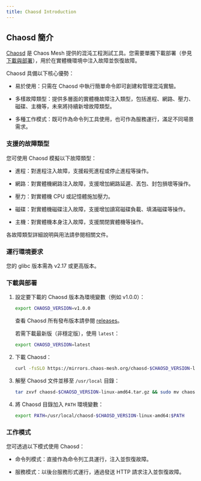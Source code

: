 ```yaml
---
title: Chaosd Introduction
---
```


## Chaosd 簡介

[Chaosd](https://github.com/chaos-mesh/chaosd) 是 Chaos Mesh 提供的混沌工程測試工具。您需要單獨下載部署（參見[下載與部署](#download-and-deploy)），用於在實體機環境中注入故障並恢復故障。

Chaosd 具備以下核心優勢：

- 易於使用：只需在 Chaosd 中執行簡單命令即可創建和管理混沌實驗。

- 多樣故障類型：提供多層面的實體機故障注入類型，包括進程、網路、壓力、磁碟、主機等，未來將持續新增故障類型。

- 多種工作模式：既可作為命令列工具使用，也可作為服務運行，滿足不同場景需求。

### 支援的故障類型

您可使用 Chaosd 模擬以下故障類型：

- 進程：對進程注入故障，支援殺死進程或停止進程等操作。

- 網路：對實體機網路注入故障，支援增加網路延遲、丟包、封包損壞等操作。

- 壓力：對實體機 CPU 或記憶體施加壓力。

- 磁碟：對實體機磁碟注入故障，支援增加讀寫磁碟負載、填滿磁碟等操作。

- 主機：對實體機本身注入故障，支援關閉實體機等操作。

各故障類型詳細說明與用法請參閱相關文件。

### 運行環境要求

您的 glibc 版本需為 v2.17 或更高版本。

### 下載與部署

1. 設定要下載的 Chaosd 版本為環境變數（例如 v1.0.0）：

   ```bash
   export CHAOSD_VERSION=v1.0.0
   ```

   查看 Chaosd 所有發布版本請參閱 [releases](https://github.com/chaos-mesh/chaosd/releases)。

   若需下載最新版（非穩定版），使用 `latest`：

   ```bash
   export CHAOSD_VERSION=latest
   ```

2. 下載 Chaosd：

   ```bash
   curl -fsSLO https://mirrors.chaos-mesh.org/chaosd-$CHAOSD_VERSION-linux-amd64.tar.gz
   ```

3. 解壓 Chaosd 文件並移至 `/usr/local` 目錄：

   ```bash
   tar zxvf chaosd-$CHAOSD_VERSION-linux-amd64.tar.gz && sudo mv chaosd-$CHAOSD_VERSION-linux-amd64 /usr/local/
   ```

4. 將 Chaosd 目錄加入 `PATH` 環境變數：

   ```bash
   export PATH=/usr/local/chaosd-$CHAOSD_VERSION-linux-amd64:$PATH
   ```

### 工作模式

您可透過以下模式使用 Chaosd：

- 命令列模式：直接作為命令列工具運行，注入並恢復故障。

- 服務模式：以後台服務形式運行，通過發送 HTTP 請求注入並恢復故障。